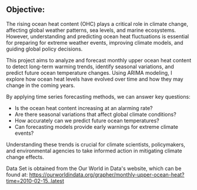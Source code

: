 ## Objective:

The rising ocean heat content (OHC) plays a critical role in climate change, affecting global weather patterns, sea levels, and marine ecosystems. However, understanding and predicting ocean heat fluctuations is essential for preparing for extreme weather events, improving climate models, and guiding global policy decisions.

This project aims to analyze and forecast monthly upper ocean heat content to detect long-term warming trends, identify seasonal variations, and predict future ocean temperature changes. Using ARIMA modeling, I explore how ocean heat levels have evolved over time and how they may change in the coming years.

By applying time series forecasting methods, we can answer key questions:

- Is the ocean heat content increasing at an alarming rate?
- Are there seasonal variations that affect global climate conditions?
- How accurately can we predict future ocean temperatures?
- Can forecasting models provide early warnings for extreme climate events?

Understanding these trends is crucial for climate scientists, policymakers, and environmental agencies to take informed action in mitigating climate change effects.

Data Set is obtained from the Our World in Data's website, which can be found at: https://ourworldindata.org/grapher/monthly-upper-ocean-heat?time=2010-02-15..latest
